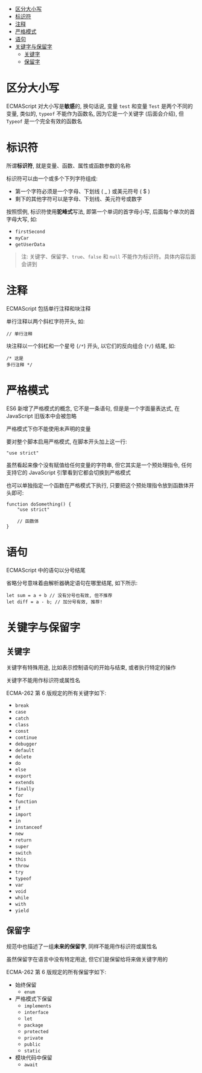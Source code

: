 <!--
 * @Author: shenxh
 * @Date: 2021-12-17 13:48:30
 * @LastEditors: shenxh
 * @LastEditTime: 2021-12-27 16:19:49
 * @Description: 语法
-->

- [区分大小写](#区分大小写)
- [标识符](#标识符)
- [注释](#注释)
- [严格模式](#严格模式)
- [语句](#语句)
- [关键字与保留字](#关键字与保留字)
  - [关键字](#关键字)
  - [保留字](#保留字)

# 区分大小写
ECMAScript 对大小写是**敏感**的, 换句话说, 变量 `test` 和变量 `Test` 是两个不同的变量, 类似的, `typeof` 不能作为函数名, 因为它是一个关键字 (后面会介绍), 但 `Typeof` 是一个完全有效的函数名

# 标识符
所谓**标识符**, 就是变量、函数、属性或函数参数的名称

标识符可以由一个或多个下列字符组成:
+ 第一个字符必须是一个字母、下划线 ( _ ) 或美元符号 ( $ )
+ 剩下的其他字符可以是字母、下划线、美元符号或数字

按照惯例, 标识符使用**驼峰式**写法, 即第一个单词的首字母小写, 后面每个单次的首字母大写, 如:

+ `firstSecond`
+ `myCar`
+ `getUserData`

> 注: 关键字、保留字、`true`、`false` 和 `null` 不能作为标识符。具体内容后面会讲到

# 注释
ECMAScript 包括单行注释和块注释

单行注释以两个斜杠字符开头, 如:

```
// 单行注释
```

块注释以一个斜杠和一个星号 (`/*`) 开头, 以它们的反向组合 (`*/`) 结尾, 如:

```
/* 这是
多行注释 */
```

# 严格模式
ES6 新增了严格模式的概念, 它不是一条语句, 但是是一个字面量表达式, 在 JavaScript 旧版本中会被忽略

严格模式下你不能使用未声明的变量

要对整个脚本启用严格模式, 在脚本开头加上这一行:

```
"use strict"
```

虽然看起来像个没有赋值给任何变量的字符串, 但它其实是一个预处理指令, 任何支持它的 JavaScript 引擎看到它都会切换到严格模式

也可以单独指定一个函数在严格模式下执行, 只要把这个预处理指令放到函数体开头即可:

```
function doSomething() {
    "use strict"

    // 函数体
}
```

# 语句
ECMAScript 中的语句以分号结尾

省略分号意味着由解析器确定语句在哪里结尾, 如下所示:
```
let sum = a + b // 没有分号也有效, 但不推荐
let diff = a - b; // 加分号有效, 推荐!
```

# 关键字与保留字

## 关键字
关键字有特殊用途, 比如表示控制语句的开始与结束, 或者执行特定的操作

关键字不能用作标识符或属性名

ECMA-262 第 6 版规定的所有关键字如下:
+ `break`
+ `case`
+ `catch`
+ `class`
+ `const`
+ `continue`
+ `debugger`
+ `default`
+ `delete`
+ `do`
+ `else`
+ `export`
+ `extends`
+ `finally`
+ `for`
+ `function`
+ `if`
+ `import`
+ `in`
+ `instanceof`
+ `new`
+ `return`
+ `super`
+ `switch`
+ `this`
+ `throw`
+ `try`
+ `typeof`
+ `var`
+ `void`
+ `while`
+ `with`
+ `yield`

## 保留字
规范中也描述了一组**未来的保留字**, 同样不能用作标识符或属性名

虽然保留字在语言中没有特定用途, 但它们是保留给将来做关键字用的

ECMA-262 第 6 版规定的所有保留字如下:

+ 始终保留
  + `enum`
+ 严格模式下保留
  + `implements`
  + `interface`
  + `let`
  + `package`
  + `protected`
  + `private`
  + `public`
  + `static`
+ 模块代码中保留
  + `await`
  